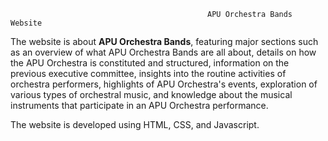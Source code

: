                                                 APU Orchestra Bands Website

The website is about <strong>APU Orchestra Bands</strong>, featuring major sections such as an overview of what APU Orchestra Bands are all about, details on how the APU Orchestra is constituted and structured, information on the previous executive committee, insights into the routine activities of orchestra performers, highlights of APU Orchestra's events, exploration of various types of orchestral music, and knowledge about the musical instruments that participate in an APU Orchestra performance.

The website is developed using HTML, CSS, and Javascript.


